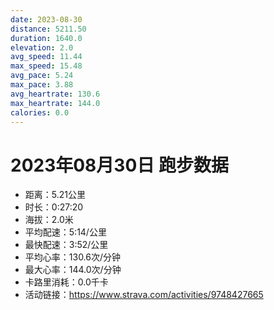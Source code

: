 ```yaml
---
date: 2023-08-30
distance: 5211.50
duration: 1640.0
elevation: 2.0
avg_speed: 11.44
max_speed: 15.48
avg_pace: 5.24
max_pace: 3.88
avg_heartrate: 130.6
max_heartrate: 144.0
calories: 0.0
---
```


# 2023年08月30日 跑步数据

- 距离：5.21公里
- 时长：0:27:20
- 海拔：2.0米
- 平均配速：5:14/公里
- 最快配速：3:52/公里
- 平均心率：130.6次/分钟
- 最大心率：144.0次/分钟
- 卡路里消耗：0.0千卡
- 活动链接：https://www.strava.com/activities/9748427665
